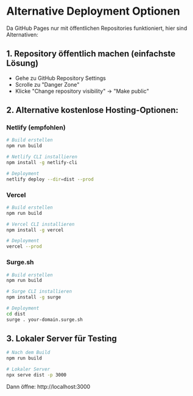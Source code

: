 # Alternative Deployment Optionen

Da GitHub Pages nur mit öffentlichen Repositories funktioniert, hier sind Alternativen:

## 1. Repository öffentlich machen (einfachste Lösung)
- Gehe zu GitHub Repository Settings
- Scrolle zu "Danger Zone"
- Klicke "Change repository visibility" → "Make public"

## 2. Alternative kostenlose Hosting-Optionen:

### Netlify (empfohlen)
```bash
# Build erstellen
npm run build

# Netlify CLI installieren
npm install -g netlify-cli

# Deployment
netlify deploy --dir=dist --prod
```

### Vercel
```bash
# Build erstellen
npm run build

# Vercel CLI installieren
npm install -g vercel

# Deployment
vercel --prod
```

### Surge.sh
```bash
# Build erstellen
npm run build

# Surge CLI installieren
npm install -g surge

# Deployment
cd dist
surge . your-domain.surge.sh
```

## 3. Lokaler Server für Testing
```bash
# Nach dem Build
npm run build

# Lokaler Server
npx serve dist -p 3000
```

Dann öffne: http://localhost:3000